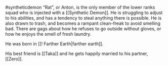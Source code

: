 #syntheticdemon 
“Rat”, or Anton, is the only member of the lower ranks squad who is injected with a [[Synthetic Demon]]. He is struggling to adjust to his abilities, and has a tendency to steal anything there is possible. He is also drawn to trash, and becomes a rampant clean-freak to avoid smelling bad. There are gags about how he refuses to go outside without gloves, or how he enjoys the smell of fresh laundry. 

He was born in [[! Farther Earth|farther earth]].

His best friend is [[Taka]] and he gets happily married to his partner, [[Zero]].